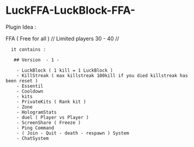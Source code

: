 # LuckFFA-LuckBlock-FFA-

Plugin Idea :
  
  FFA ( Free for all ) // Limited players 30 - 40 //
  
      it contains :
        
       ## Version  - 1 - 
        
        - LuckBlock ( 1 kill = 1 LuckBlock )
        - KillStreak ( max killstreak 100kill if you died killstreak has been reset )
        - Essentil
        - Cooldown
        - kits
        - PrivateKits ( Rank kit )
        - Zone
        - HologramStats
        - duel ( Player vs Player )
        - ScreenShare ( Freeze )
        - Ping Command
        - ( Join - Quit - death - respawn ) System
        - ChatSystem
